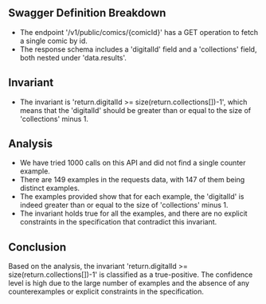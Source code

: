 ## Swagger Definition Breakdown
- The endpoint '/v1/public/comics/{comicId}' has a GET operation to fetch a single comic by id.
- The response schema includes a 'digitalId' field and a 'collections' field, both nested under 'data.results'.

## Invariant
- The invariant is 'return.digitalId >= size(return.collections[])-1', which means that the 'digitalId' should be greater than or equal to the size of 'collections' minus 1.

## Analysis
- We have tried 1000 calls on this API and did not find a single counter example.
- There are 149 examples in the requests data, with 147 of them being distinct examples.
- The examples provided show that for each example, the 'digitalId' is indeed greater than or equal to the size of 'collections' minus 1.
- The invariant holds true for all the examples, and there are no explicit constraints in the specification that contradict this invariant.

## Conclusion
Based on the analysis, the invariant 'return.digitalId >= size(return.collections[])-1' is classified as a true-positive. The confidence level is high due to the large number of examples and the absence of any counterexamples or explicit constraints in the specification.
